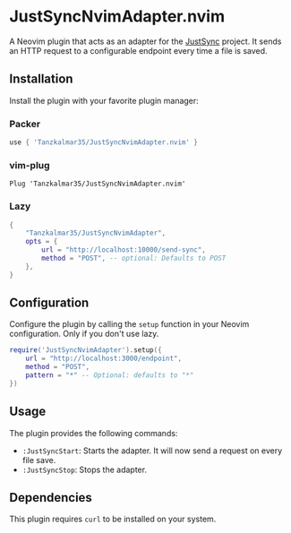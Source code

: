 # JustSyncNvimAdapter.nvim

A Neovim plugin that acts as an adapter for the [JustSync](https://github.com/Tanzkalmar35/JustSync) project. It sends an HTTP request to a configurable endpoint every time a file is saved.

## Installation

Install the plugin with your favorite plugin manager:

### Packer

```lua
use { 'Tanzkalmar35/JustSyncNvimAdapter.nvim' }
```

### vim-plug

```vim
Plug 'Tanzkalmar35/JustSyncNvimAdapter.nvim'
```

### Lazy

```lua
{
	"Tanzkalmar35/JustSyncNvimAdapter",
	opts = {
		url = "http://localhost:10000/send-sync",
		method = "POST", -- optional: Defaults to POST
	},
}
```

## Configuration

Configure the plugin by calling the `setup` function in your Neovim configuration.
Only if you don't use lazy.

```lua
require('JustSyncNvimAdapter').setup({
    url = "http://localhost:3000/endpoint",
    method = "POST",
    pattern = "*" -- Optional: defaults to "*"
})
```

## Usage

The plugin provides the following commands:

* `:JustSyncStart`: Starts the adapter. It will now send a request on every file save.
* `:JustSyncStop`: Stops the adapter.

## Dependencies

This plugin requires `curl` to be installed on your system.

